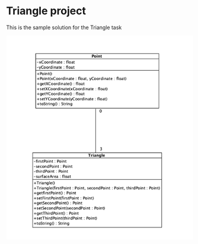 # Triangle project

This is the sample solution for the Triangle task

![](src/main/resources/images/UML_Triangle.JPG)